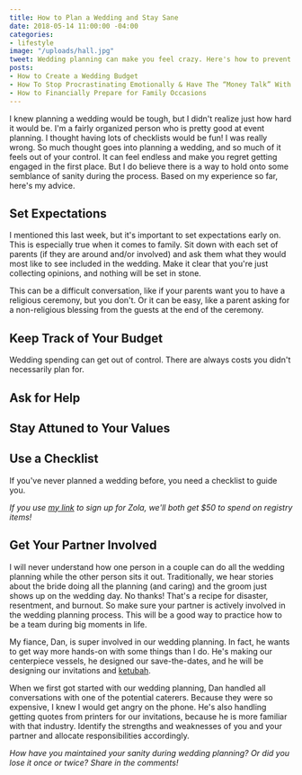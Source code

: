 ```yaml
---
title: How to Plan a Wedding and Stay Sane
date: 2018-05-14 11:00:00 -04:00
categories:
- lifestyle
image: "/uploads/hall.jpg"
tweet: Wedding planning can make you feel crazy. Here's how to prevent that from happening.
posts:
- How to Create a Wedding Budget
- How To Stop Procrastinating Emotionally & Have The “Money Talk” With Your S.O.
- How to Financially Prepare for Family Occasions
---
```


I knew planning a wedding would be tough, but I didn't realize just how hard it would be. I'm a fairly organized person who is pretty good at event planning. I thought having lots of checklists would be fun! I was really wrong. So much thought goes into planning a wedding, and so much of it feels out of your control. It can feel endless and make you regret getting engaged in the first place. But I do believe there is a way to hold onto some semblance of sanity during the process. Based on my experience so far, here's my advice.

## Set Expectations

I mentioned this last week, but it's important to set expectations early on. This is especially true when it comes to family. Sit down with each set of parents (if they are around and/or involved) and ask them what they would most like to see included in the wedding. Make it clear that you're just collecting opinions, and nothing will be set in stone.

This can be a difficult conversation, like if your parents want you to have a religious ceremony, but you don't. Or it can be easy, like a parent asking for a non-religious blessing from the guests at the end of the ceremony.

## Keep Track of Your Budget

Wedding spending can get out of control. There are always costs you didn't necessarily plan for.

## Ask for Help

## Stay Attuned to Your Values

## Use a Checklist

If you've never planned a wedding before, you need a checklist to guide you.

*If you use [my link](https://www.zola.com/invite/maggermano201707311447) to sign up for Zola, we'll both get $50 to spend on registry items!*

## Get Your Partner Involved

I will never understand how one person in a couple can do all the wedding planning while the other person sits it out. Traditionally, we hear stories about the bride doing all the planning (and caring) and the groom just shows up on the wedding day. No thanks! That's a recipe for disaster, resentment, and burnout. So make sure your partner is actively involved in the wedding planning process. This will be a good way to practice how to be a team during big moments in life.

My fiance, Dan, is super involved in our wedding planning. In fact, he wants to get way more hands-on with some things than I do. He's making our centerpiece vessels, he designed our save-the-dates, and he will be designing our invitations and [ketubah](https://en.wikipedia.org/wiki/Ketubah). 

When we first got started with our wedding planning, Dan handled all conversations with one of the potential caterers. Because they were so expensive, I knew I would get angry on the phone. He's also handling getting quotes from printers for our invitations, because he is more familiar with that industry. Identify the strengths and weaknesses of you and your partner and allocate responsibilities accordingly. 

*How have you maintained your sanity during wedding planning? Or did you lose it once or twice? Share in the comments!*
